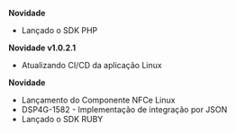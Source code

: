 **Novidade**
- Lançado o SDK PHP

**Novidade v1.0.2.1**

- Atualizando CI/CD da aplicação Linux

**Novidade**

- Lançamento do Componente NFCe Linux
- DSP4G-1582 - Implementação de integração por JSON
- Lançado o SDK RUBY



